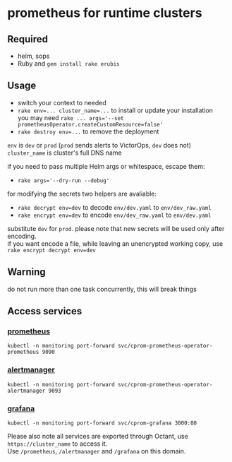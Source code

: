 # prometheus for runtime clusters

## Required
* helm, sops
* Ruby and `gem install rake erubis`

## Usage
* switch your context to needed
* `rake env=... cluster_name=...` to install or update your installation  
  you may need `rake ... args='--set prometheusOperator.createCustomResource=false'`
* `rake destroy env=...` to remove the deployment

`env` is `dev` or `prod` (`prod` sends alerts to VictorOps, `dev` does not)  
`cluster_name` is cluster's full DNS name

if you need to pass multiple Helm args or whitespace, escape them:
* `rake args='--dry-run --debug'`

for modifying the secrets two helpers are avaliable:
* `rake decrypt env=dev` to decode `env/dev.yaml` to `env/dev_raw.yaml`
* `rake encrypt env=dev` to encode `env/dev_raw.yaml` to `env/dev.yaml`

substitute `dev` for `prod`. please note that new secrets will be used only after encoding.  
if you want encode a file, while leaving an unencrypted working copy, use `rake encrypt decrypt env=dev`

## Warning
do not run more than one task concurrently, this will break things

## Access services

### [prometheus](http://localhost:9090/prometheus/)
`kubectl -n monitoring port-forward svc/cprom-prometheus-operator-prometheus 9090`

### [alertmanager](http://localhost:9093/alertmanager/)
`kubectl -n monitoring port-forward svc/cprom-prometheus-operator-alertmanager 9093`

### [grafana](http://localhost:3000/grafana/)
`kubectl -n monitoring port-forward svc/cprom-grafana 3000:80`

Please also note all services are exported through Octant, use `https://cluster_name` to access it.  
Use `/prometheus`, `/alertmanager` and `/grafana` on this domain.

